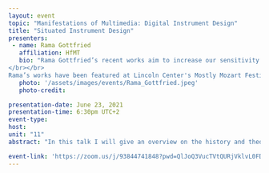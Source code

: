 ```yaml
---
layout: event
topic: "Manifestations of Multimedia: Digital Instrument Design"
title: "Situated Instrument Design"
presenters:
 - name: Rama Gottfried
   affiliation: HfMT
   bio: "Rama Gottfried’s recent works aim to increase our sensitivity to the web of relations that connect humans and the other animate and inanimate entities that surround us. Drawing on a variety of media and site-specific context, the pieces are conceived as voices and bodies; like microscopic seeds that fuse and scatter into the air, enveloping the room, and subtly expanding the audience’s attention to detail.
</br></br>
Rama’s works have been featured at Lincoln Center's Mostly Mozart Festival, MaerzMusik, SPOR, Bludenzer Tage zeitgemäßer Musik, MATA, Klangwerkstatt, Rainy Days, and Ultima festivals, among others, and he has created sound installations for the Berliner Congress Center, Complice, Mino Washi Paper Museum, Stadtbad-Wedding, and Pacific Basin Building. In 2012, Rama was awarded the UC Berkeley George Ladd Composition Prize, and was selected for the musical-research residency at the Institut de Recherche et Coordination Acoustique/Musique (IRCAM) studying instrumental approaches to spatial audio technologies. In 2017, he was in residence at IRCAM and Zentrum für Kunst und Medientechnologie (ZKM) working on notation and audio/visual performance systems for spatial movement. In 2018, Rama joined the Hochschule für Musik und Theater Hamburg’s Department of Multimedia Composition as a Lecturer and Postdoctoral Researcher for the “Innovativ Hochschule: Stage_2.0 Alsterphilharmonie” project."
   photo: '/assets/images/events/Rama_Gottfried.jpeg'
   photo-credit:

presentation-date: June 23, 2021
presentation-time: 6:30pm UTC+2
event-type: 
host: 
unit: "11"
abstract: "In this talk I will give an overview on the history and theory of instrument design from a multimedia art practitioner perspective. Beginning with pre-historical developments, we will think into the human-object relationship and examine some of the social, political, and mystical implications of the incorporation of bodies and objects in performance practice, and discuss some of the key considerations that go into designing interactive instrument systems in different scales and contexts. In connection with these ideas, I will give a brief introduction to my use of computer vision in scenographic video-puppet-instrument performances."

event-link: 'https://zoom.us/j/93844741848?pwd=QlJoQ3VucTVtQURjVklvL0FDQk1jdz09'
---
```

